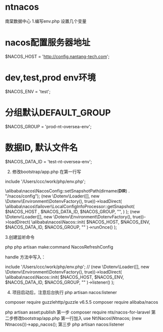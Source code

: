 # ntnacos
南棠数据中心
1.编写env.php 设置几个变量

# nacos配置服务器地址
$NACOS_HOST    = 'http://config.nantang-tech.com';
# dev,test,prod env环境
$NACOS_ENV     = 'test';
# 分组默认DEFAULT_GROUP
$NACOS_GROUP   = 'prod-nt-oversea-env';
# 数据ID, 默认文件名
$NACOS_DATA_ID = 'test-nt-oversea-env';



2. 修改bootstrap/app.php 
在第一行写

include '/Users/ccc/work/php/env.php';

\alibaba\nacos\NacosConfig::setSnapshotPath(dirname(__DIR__) . "/nacos/config");
(new \Dotenv\Loader([], new \Dotenv\Environment\DotenvFactory(), true))->loadDirect(
    \alibaba\nacos\failover\LocalConfigInfoProcessor::getSnapshot(
        $NACOS_HOST ,
        $NACOS_DATA_ID,
        $NACOS_GROUP,
        "",
    )
);
(new \Dotenv\Loader([], new \Dotenv\Environment\DotenvFactory(), true))->loadDirect(
    \alibaba\nacos\Nacos::init(
        $NACOS_HOST,
        $NACOS_ENV,
        $NACOS_DATA_ID,
        $NACOS_GROUP,
        ""
    )->runOnce()
);


3.创建监听命令

php php artisan make:command NacosRefreshConfig

handle 方法中写入：

include '/Users/ccc/work/php/env.php';
        //
        (new \Dotenv\Loader([], new \Dotenv\Environment\DotenvFactory(), true))->loadDirect(
            \alibaba\nacos\Nacos::init(
                $NACOS_HOST,
                $NACOS_ENV,
                $NACOS_DATA_ID,
                $NACOS_GROUP,
                ""
            )->listener()
        );


  4. 项目启动后，注意后台执行 php artisan nacos:listener
  
  
  composer  require guzzlehttp/guzzle v6.5.5
composer require alibaba/nacos

php artisan asset:publish 
第一步
composer require nts/nacos-for-laravel
第二步修改bootstrap/app.php 
第一行加入
use Nt\Nacos\Ntnacos;
(new Ntnacos())->app_nacos();
第三步
php artisan nacos:listener